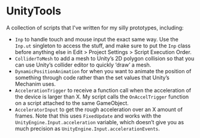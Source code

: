 UnityTools
==========

A collection of scripts that I've written for my silly prototypes, including:

* `Inp` to handle touch and mouse input the exact same way. Use the `Inp.ut` singleton to access the stuff, and make sure to put the `Inp` class before anything else in Edit > Project Settings > Script Execution Order.
* `ColliderToMesh` to add a mesh to Unity’s 2D polygon collision so that you can use Unity’s collider editor to quickly ‘draw’ a mesh.
* `DynamicPositionAnimation` for when you want to animate the position of something through code rather than the set values that Unity’s Mechanim uses.
* `AccelerationTrigger` to receive a function call when the acceleration of the device is larger than X. My script calls the `OnAccelTrigger` function on a script attached to the same GameObject.
* `AcceleratorInput` to get the rough acceleration over an X amount of frames. Note that this uses `FixedUpdate` and works with the `UnityEngine.Input.acceleration` variable, which doesn’t give you as much precision as `UnityEngine.Input.accelerationEvents`.